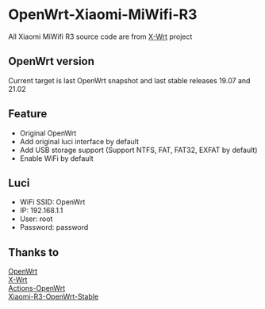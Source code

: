 # OpenWrt-Xiaomi-MiWifi-R3
All Xiaomi MiWifi R3 source code are from [X-Wrt](https://github.com/x-wrt/x-wrt) project  

## OpenWrt version
Current target is last OpenWrt snapshot and last stable releases 19.07 and 21.02

## Feature
- Original OpenWrt
- Add original luci interface by default
- Add USB storage support (Support NTFS, FAT, FAT32, EXFAT by default)
- Enable WiFi by default

## Luci
- WiFi SSID: OpenWrt  
- IP: 192.168.1.1  
- User: root  
- Password: password  

## Thanks to
[OpenWrt](https://github.com/openwrt/openwrt)  
[X-Wrt](https://github.com/x-wrt/x-wrt)  
[Actions-OpenWrt](https://github.com/P3TERX/Actions-OpenWrt)  
[Xiaomi-R3-OpenWrt-Stable](https://github.com/XFY9326/Xiaomi-R3-OpenWrt-Stable)
